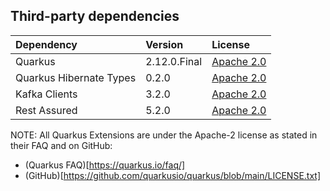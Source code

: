 ## Third-party dependencies

| Dependency              | Version      | License                                                   |
|:------------------------|:-------------|:----------------------------------------------------------|
| Quarkus                 | 2.12.0.Final | [Apache 2.0](https://www.apache.org/licenses/LICENSE-2.0) | 
| Quarkus Hibernate Types | 0.2.0        | [Apache 2.0](https://www.apache.org/licenses/LICENSE-2.0) | 
| Kafka Clients           | 3.2.0        | [Apache 2.0](https://www.apache.org/licenses/LICENSE-2.0) | 
| Rest Assured            | 5.2.0        | [Apache 2.0](https://www.apache.org/licenses/LICENSE-2.0) | 


NOTE: All Quarkus Extensions are under the Apache-2 license as stated in their FAQ and on GitHub:

- (Quarkus FAQ)[https://quarkus.io/faq/]
- (GitHub)[https://github.com/quarkusio/quarkus/blob/main/LICENSE.txt]
